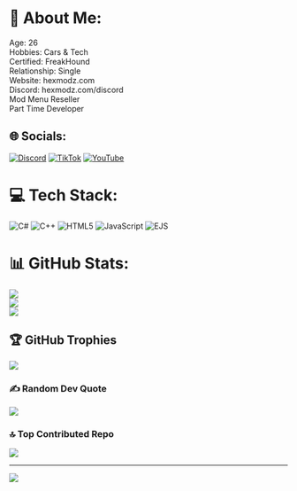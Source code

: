 # 💫 About Me:
Age: 26<br>Hobbies: Cars & Tech<br>Certified: FreakHound<br>Relationship: Single<br>Website: hexmodz.com<br>Discord: hexmodz.com/discord<br>Mod Menu Reseller<br>Part Time Developer


## 🌐 Socials:
[![Discord](https://img.shields.io/badge/Discord-%237289DA.svg?logo=discord&logoColor=white)](https://hexmodz.com/discord) [![TikTok](https://img.shields.io/badge/TikTok-%23000000.svg?logo=TikTok&logoColor=white)](https://tiktok.com/@phantomstrike3) [![YouTube](https://img.shields.io/badge/YouTube-%23FF0000.svg?logo=YouTube&logoColor=white)](https://youtube.com/@Hex-Modz) 

# 💻 Tech Stack:
![C#](https://img.shields.io/badge/c%23-%23239120.svg?style=for-the-badge&logo=csharp&logoColor=white) ![C++](https://img.shields.io/badge/c++-%2300599C.svg?style=for-the-badge&logo=c%2B%2B&logoColor=white) ![HTML5](https://img.shields.io/badge/html5-%23E34F26.svg?style=for-the-badge&logo=html5&logoColor=white) ![JavaScript](https://img.shields.io/badge/javascript-%23323330.svg?style=for-the-badge&logo=javascript&logoColor=%23F7DF1E) ![EJS](https://img.shields.io/badge/ejs-%23B4CA65.svg?style=for-the-badge&logo=ejs&logoColor=black)
# 📊 GitHub Stats:
![](https://github-readme-stats.vercel.app/api?username=Hex-Modz&theme=dark&hide_border=false&include_all_commits=false&count_private=false)<br/>
![](https://github-readme-streak-stats.herokuapp.com/?user=Hex-Modz&theme=dark&hide_border=false)<br/>
![](https://github-readme-stats.vercel.app/api/top-langs/?username=Hex-Modz&theme=dark&hide_border=false&include_all_commits=false&count_private=false&layout=compact)

## 🏆 GitHub Trophies
![](https://github-profile-trophy.vercel.app/?username=Hex-Modz&theme=dracula&no-frame=true&no-bg=false&margin-w=4)

### ✍️ Random Dev Quote
![](https://quotes-github-readme.vercel.app/api?type=horizontal&theme=radical)

### 🔝 Top Contributed Repo
![](https://github-contributor-stats.vercel.app/api?username=Hex-Modz&limit=5&theme=dark&combine_all_yearly_contributions=true)

---
[![](https://visitcount.itsvg.in/api?id=Hex-Modz&icon=0&color=0)](https://visitcount.itsvg.in)

<!-- Proudly created with GPRM ( https://gprm.itsvg.in ) -->
